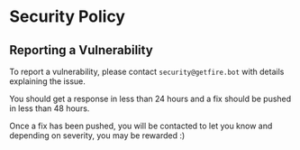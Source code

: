 # Security Policy

## Reporting a Vulnerability

To report a vulnerability, please contact `security@getfire.bot` with details explaining the issue.

You should get a response in less than 24 hours and a fix should be pushed in less than 48 hours.

Once a fix has been pushed, you will be contacted to let you know and depending on severity, you may be rewarded :)
